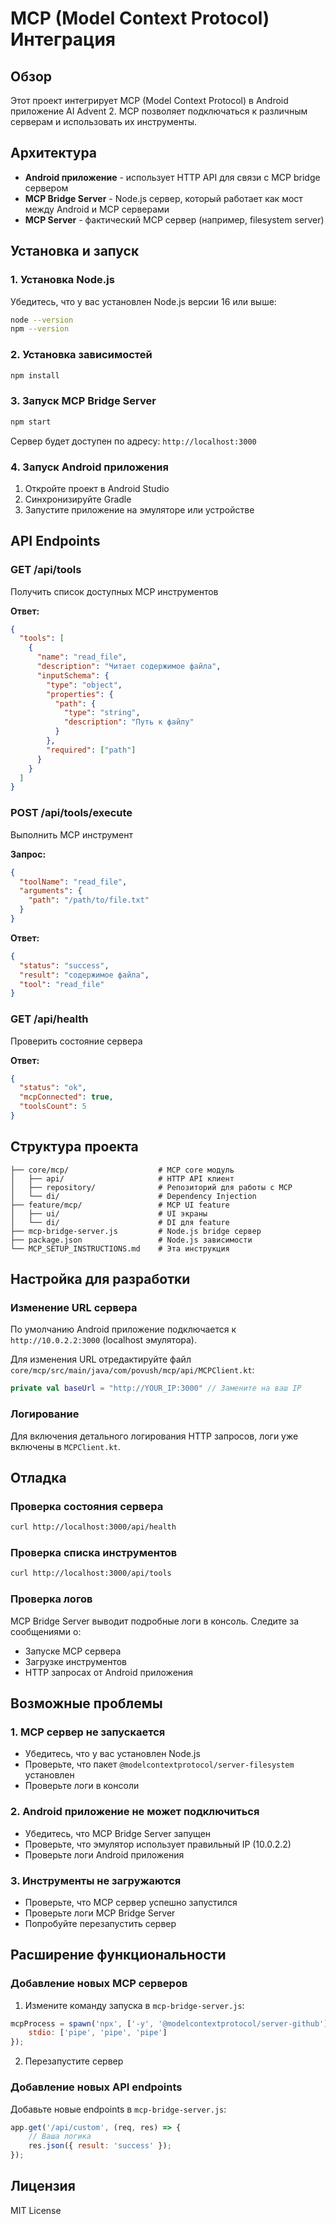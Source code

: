 # MCP (Model Context Protocol) Интеграция

## Обзор

Этот проект интегрирует MCP (Model Context Protocol) в Android приложение AI Advent 2. MCP позволяет подключаться к различным серверам и использовать их инструменты.

## Архитектура

- **Android приложение** - использует HTTP API для связи с MCP bridge сервером
- **MCP Bridge Server** - Node.js сервер, который работает как мост между Android и MCP серверами
- **MCP Server** - фактический MCP сервер (например, filesystem server)

## Установка и запуск

### 1. Установка Node.js

Убедитесь, что у вас установлен Node.js версии 16 или выше:

```bash
node --version
npm --version
```

### 2. Установка зависимостей

```bash
npm install
```

### 3. Запуск MCP Bridge Server

```bash
npm start
```

Сервер будет доступен по адресу: `http://localhost:3000`

### 4. Запуск Android приложения

1. Откройте проект в Android Studio
2. Синхронизируйте Gradle
3. Запустите приложение на эмуляторе или устройстве

## API Endpoints

### GET /api/tools
Получить список доступных MCP инструментов

**Ответ:**
```json
{
  "tools": [
    {
      "name": "read_file",
      "description": "Читает содержимое файла",
      "inputSchema": {
        "type": "object",
        "properties": {
          "path": {
            "type": "string",
            "description": "Путь к файлу"
          }
        },
        "required": ["path"]
      }
    }
  ]
}
```

### POST /api/tools/execute
Выполнить MCP инструмент

**Запрос:**
```json
{
  "toolName": "read_file",
  "arguments": {
    "path": "/path/to/file.txt"
  }
}
```

**Ответ:**
```json
{
  "status": "success",
  "result": "содержимое файла",
  "tool": "read_file"
}
```

### GET /api/health
Проверить состояние сервера

**Ответ:**
```json
{
  "status": "ok",
  "mcpConnected": true,
  "toolsCount": 5
}
```

## Структура проекта

```
├── core/mcp/                    # MCP core модуль
│   ├── api/                     # HTTP API клиент
│   ├── repository/              # Репозиторий для работы с MCP
│   └── di/                      # Dependency Injection
├── feature/mcp/                 # MCP UI feature
│   ├── ui/                      # UI экраны
│   └── di/                      # DI для feature
├── mcp-bridge-server.js         # Node.js bridge сервер
├── package.json                 # Node.js зависимости
└── MCP_SETUP_INSTRUCTIONS.md    # Эта инструкция
```

## Настройка для разработки

### Изменение URL сервера

По умолчанию Android приложение подключается к `http://10.0.2.2:3000` (localhost эмулятора).

Для изменения URL отредактируйте файл `core/mcp/src/main/java/com/povush/mcp/api/MCPClient.kt`:

```kotlin
private val baseUrl = "http://YOUR_IP:3000" // Замените на ваш IP
```

### Логирование

Для включения детального логирования HTTP запросов, логи уже включены в `MCPClient.kt`.

## Отладка

### Проверка состояния сервера

```bash
curl http://localhost:3000/api/health
```

### Проверка списка инструментов

```bash
curl http://localhost:3000/api/tools
```

### Проверка логов

MCP Bridge Server выводит подробные логи в консоль. Следите за сообщениями о:
- Запуске MCP сервера
- Загрузке инструментов
- HTTP запросах от Android приложения

## Возможные проблемы

### 1. MCP сервер не запускается

- Убедитесь, что у вас установлен Node.js
- Проверьте, что пакет `@modelcontextprotocol/server-filesystem` установлен
- Проверьте логи в консоли

### 2. Android приложение не может подключиться

- Убедитесь, что MCP Bridge Server запущен
- Проверьте, что эмулятор использует правильный IP (10.0.2.2)
- Проверьте логи Android приложения

### 3. Инструменты не загружаются

- Проверьте, что MCP сервер успешно запустился
- Проверьте логи MCP Bridge Server
- Попробуйте перезапустить сервер

## Расширение функциональности

### Добавление новых MCP серверов

1. Измените команду запуска в `mcp-bridge-server.js`:
```javascript
mcpProcess = spawn('npx', ['-y', '@modelcontextprotocol/server-github'], {
    stdio: ['pipe', 'pipe', 'pipe']
});
```

2. Перезапустите сервер

### Добавление новых API endpoints

Добавьте новые endpoints в `mcp-bridge-server.js`:

```javascript
app.get('/api/custom', (req, res) => {
    // Ваша логика
    res.json({ result: 'success' });
});
```

## Лицензия

MIT License




